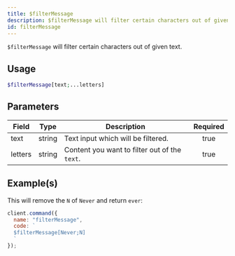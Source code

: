 ```yaml
---
title: $filterMessage
description: $filterMessage will filter certain characters out of given text.
id: filterMessage
---
```


`$filterMessage` will filter certain characters out of given text.

## Usage

```php
$filterMessage[text;...letters]
```

## Parameters

| Field   | Type   | Description                                   | Required |
| ------- | ------ | --------------------------------------------- | :------: |
| text    | string | Text input which will be filtered.            |   true   |
| letters | string | Content you want to filter out of the `text`. |   true   |

## Example(s)

This will remove the `N` of `Never` and return `ever`:

```javascript
client.command({
  name: "filterMessage",
  code: `
  $filterMessage[Never;N]
  `
});
```
